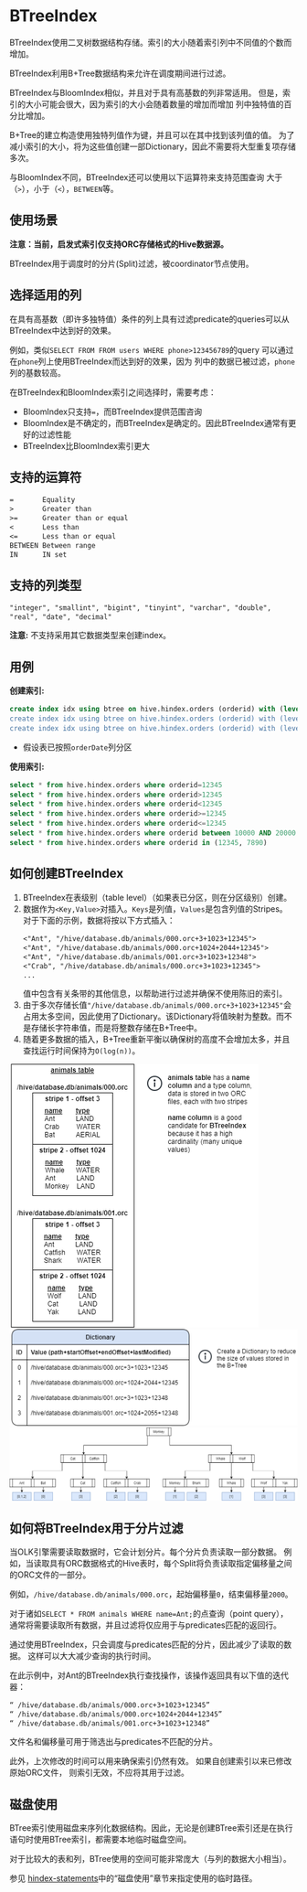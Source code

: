 # BTreeIndex

BTreeIndex使用二叉树数据结构存储。索引的大小随着索引列中不同值的个数而增加。

BTreeIndex利用B+Tree数据结构来允许在调度期间进行过滤。

BTreeIndex与BloomIndex相似，并且对于具有高基数的列非常适用。
但是，索引的大小可能会很大，因为索引的大小会随着数量的增加而增加
列中独特值的百分比增加。

B+Tree的建立构造使用独特列值作为键，并且可以在其中找到该列值的值。
为了减小索引的大小，将为这些值创建一部Dictionary，因此不需要将大型重复项存储多次。

与BloomIndex不同，BTreeIndex还可以使用以下运算符来支持范围查询
大于（`>`），小于（`<`），`BETWEEN`等。

## 使用场景

**注意：当前，启发式索引仅支持ORC存储格式的Hive数据源。**

BTreeIndex用于调度时的分片(Split)过滤，被coordinator节点使用。

## 选择适用的列

在具有高基数（即许多独特值）条件的列上具有过滤predicate的queries可以从BTreeIndex中达到好的效果。

例如，类似`SELECT FROM FROM users WHERE phone>123456789`的query
可以通过在`phone`列上使用BTreeIndex而达到好的效果，因为
列中的数据已被过滤，`phone`列的基数较高。

在BTreeIndex和BloomIndex索引之间选择时，需要考虑：
- BloomIndex只支持`=`，而BTreeIndex提供范围咨询
- BloomIndex是不确定的，而BTreeIndex是确定的。因此BTreeIndex通常有更好的过滤性能
- BTreeIndex比BloomIndex索引更大

## 支持的运算符

    =       Equality
    >       Greater than
    >=      Greater than or equal
    <       Less than
    <=      Less than or equal
    BETWEEN Between range
    IN      IN set

## 支持的列类型
    "integer", "smallint", "bigint", "tinyint", "varchar", "double", "real", "date", "decimal"

**注意:** 不支持采用其它数据类型来创建index。

## 用例

**创建索引:**

```sql
create index idx using btree on hive.hindex.orders (orderid) with (level=table)';
create index idx using btree on hive.hindex.orders (orderid) with (level=partition) where orderDate='01-10-2020';
create index idx using btree on hive.hindex.orders (orderid) with (level=partition) where orderDate in ('01-10-2020', '01-10-2020');
```

* 假设表已按照`orderDate`列分区

**使用索引:**
```sql
select * from hive.hindex.orders where orderid=12345
select * from hive.hindex.orders where orderid>12345
select * from hive.hindex.orders where orderid<12345
select * from hive.hindex.orders where orderid>=12345
select * from hive.hindex.orders where orderid<=12345
select * from hive.hindex.orders where orderid between 10000 AND 20000
select * from hive.hindex.orders where orderid in (12345, 7890)
```

## 如何创建BTreeIndex

1. BTreeIndex在表级别（table level）（如果表已分区，则在分区级别）创建。
2. 数据作为`<Key,Value>`对插入。`Keys`是列值，`Values`是包含列值的Stripes。
   对于下面的示例，数据将按以下方式插入：
   ```
   <"Ant", "/hive/database.db/animals/000.orc+3+1023+12345">  
   <"Ant", "/hive/database.db/animals/000.orc+1024+2044+12345">  
   <"Ant", "/hive/database.db/animals/001.orc+3+1023+12348">  
   <"Crab", "/hive/database.db/animals/000.orc+3+1023+12345">
   ...
   ```
   值中包含有关条带的其他信息，以帮助进行过滤并确保不使用陈旧的索引。
3. 由于多次存储长值`"/hive/database.db/animals/000.orc+3+1023+12345"`会占用太多空间，因此使用了Dictionary。该Dictionary将值映射为整数。而不是存储长字符串值，而是将整数存储在B+Tree中。
4. 随着更多数据的插入，B+Tree重新平衡以确保树的高度不会增加太多，并且查找运行时间保持为`O(log(n))`。

![btree_animal_table](../images/btree_animal_table.png)
![btree_dictionary](../images/btree_dictionary.png)
![btree_animal_diagram](../images/btree_animal_diagram.png)

## 如何将BTreeIndex用于分片过滤

当OLK引擎需要读取数据时，它会计划分片。每个分片负责读取一部分数据。
例如，当读取具有ORC数据格式的Hive表时，每个Split将负责读取指定偏移量之间的ORC文件的一部分。

例如，`/hive/database.db/animals/000.orc`，起始偏移量`0`，结束偏移量`2000`。

对于诸如`SELECT * FROM animals WHERE name=Ant;`的点查询（point query），
通常将需要读取所有数据，并且过滤将仅应用于与predicates匹配的返回行。

通过使用BTreeIndex，只会调度与predicates匹配的分片，因此减少了读取的数据。
这样可以大大减少查询的执行时间。

在此示例中，对Ant的BTreeIndex执行查找操作，该操作返回具有以下值的迭代器：
```
“ /hive/database.db/animals/000.orc+3+1023+12345”
“ /hive/database.db/animals/000.orc+1024+2044+12345”
“ /hive/database.db/animals/001.orc+3+1023+12348”
```

文件名和偏移量可用于筛选出与predicates不匹配的分片。

此外，上次修改的时间可以用来确保索引仍然有效。 如果自创建索引以来已修改原始ORC文件， 则索引无效，不应将其用于过滤。

## 磁盘使用

BTree索引使用磁盘来序列化数据结构。因此，无论是创建BTree索引还是在执行语句时使用BTree索引，都需要本地临时磁盘空间。

对于比较大的表和列，BTree使用的空间可能非常庞大（与列的数据大小相当）。

参见 [hindex-statements](./hindex-statements.html)中的“磁盘使用”章节来指定使用的临时路径。
